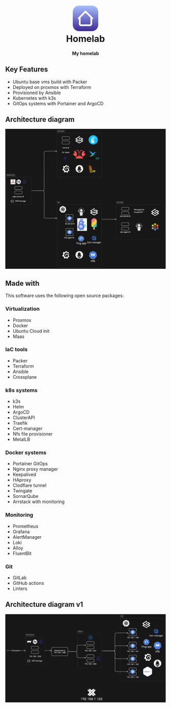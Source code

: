 
<h1 align="center">
  <br>
  <a href="https://github.com/m1xxos/homelab">
    <img src="icon.png" alt="Logo" width="80" height="80">
  </a>
  <br>
  Homelab
  <br>
</h1>

<h4 align="center">My homelab </h4>

## Key Features

* Ubuntu base vms build with Packer
* Deployed on proxmox with Terraform
* Provisioned by Ansible
* Kubernetes with k3s
* GitOps systems with Portainer and ArgoCD

## Architecture diagram

![Architecture](/architecture_v2.png?raw=true "Architecture")

## Made with

This software uses the following open source packages:

### Virtualization

* Proxmox
* Docker
* Ubuntu Cloud init
* Maas

### IaC tools

* Packer
* Terraform
* Ansible
* Crossplane

### k8s systems

* k3s
* Helm
* ArgoCD
* ClusterAPI
* Traefik
* Cert-manager
* Nfs file provisioner
* MetalLB

### Docker systems

* Portainer GitOps
* Nginx proxy manager
* Keepalived
* HAproxy
* Clodflare tunnel
* Twingate
* SornarQube
* Arrstack with monitoring

### Monitoring

* Prometheus
* Grafana
* AlertManager
* Loki
* Alloy
* FluentBit

### Git

* GitLab
* GitHub actions
* Linters

## Architecture diagram v1

![Alt text](/architecture.png?raw=true "Title")

